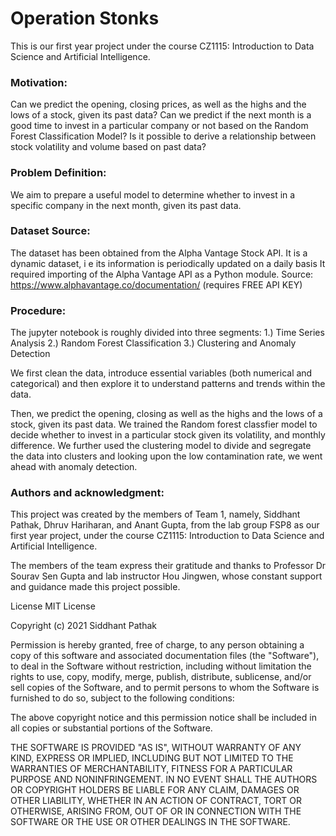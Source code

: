 # Operation Stonks
This is our first year project under the course CZ1115: Introduction to Data Science and Artificial Intelligence.

### Motivation:
Can we predict the opening, closing prices, as well as the highs and the lows of a stock, given its past data? Can we predict if the next month is a good time to invest in a
particular company or not based on the Random Forest Classification Model? Is it possible to derive a relationship between stock volatility and volume based on past data?

### Problem Definition:
We aim to prepare a useful model to determine whether to invest in a specific company in the next month, given its past data.

### Dataset Source:
The dataset has been obtained from the Alpha Vantage Stock API. It is a dynamic dataset, i e its information is periodically updated on a daily basis It required importing of the Alpha Vantage API as a Python module. 
Source: https://www.alphavantage.co/documentation/ (requires FREE API KEY)

### Procedure:
The jupyter notebook is roughly divided into three segments: 
1.) Time Series Analysis 
2.) Random Forest Classification
3.) Clustering and Anomaly Detection

We first clean the data, introduce essential variables (both numerical and categorical) and then explore it to understand patterns and trends within the data.

Then, we predict the opening, closing as well as the highs and the lows of a stock, given its past data. We trained the Random forest classfier model to decide whether to invest in a particular stock given its volatility, and monthly difference. We further used the clustering model to divide and segregate the data into clusters and looking upon the low contamination rate, we went ahead with anomaly detection.

### Authors and acknowledgment:
This project was created by the members of Team 1, namely, Siddhant Pathak, Dhruv Hariharan, and Anant Gupta, from the lab group FSP8 as our first year project, under the course CZ1115: Introduction to Data Science and Artificial Intelligence.

The members of the team express their gratitude and thanks to Professor Dr Sourav Sen Gupta and lab instructor Hou Jingwen, whose constant support and guidance made this project possible.

License
MIT License

Copyright (c) 2021 Siddhant Pathak

Permission is hereby granted, free of charge, to any person obtaining a copy of this software and associated documentation files (the "Software"), to deal in the Software without restriction, including without limitation the rights to use, copy, modify, merge, publish, distribute, sublicense, and/or sell copies of the Software, and to permit persons to whom the Software is furnished to do so, subject to the following conditions:

The above copyright notice and this permission notice shall be included in all copies or substantial portions of the Software.

THE SOFTWARE IS PROVIDED "AS IS", WITHOUT WARRANTY OF ANY KIND, EXPRESS OR IMPLIED, INCLUDING BUT NOT LIMITED TO THE WARRANTIES OF MERCHANTABILITY, FITNESS FOR A PARTICULAR PURPOSE AND NONINFRINGEMENT. IN NO EVENT SHALL THE AUTHORS OR COPYRIGHT HOLDERS BE LIABLE FOR ANY CLAIM, DAMAGES OR OTHER LIABILITY, WHETHER IN AN ACTION OF CONTRACT, TORT OR OTHERWISE, ARISING FROM, OUT OF OR IN CONNECTION WITH THE SOFTWARE OR THE USE OR OTHER DEALINGS IN THE SOFTWARE.

